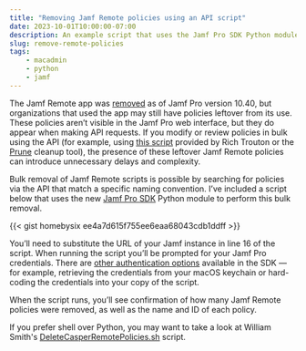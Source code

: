 ```yaml
---
title: "Removing Jamf Remote policies using an API script"
date: 2023-10-01T10:00:00-07:00
description: An example script that uses the Jamf Pro SDK Python module to remove policies left over from usage of the deprecated Jamf Pro app.
slug: remove-remote-policies
tags:
    - macadmin
    - python
    - jamf
---
```


The Jamf Remote app was [removed](https://learn.jamf.com/bundle/jamf-pro-release-notes-10.40.0/page/Deprecations_and_Removals.html) as of Jamf Pro version 10.40, but organizations that used the app may still have policies leftover from its use. These policies aren’t visible in the Jamf Pro web interface, but they do appear when making API requests. If you modify or review policies in bulk using the API (for example, using [this script](https://derflounder.wordpress.com/2022/10/14/using-the-jamf-pro-api-to-report-on-self-service-policies/) provided by Rich Trouton or the [Prune](https://github.com/BIG-RAT/Prune) cleanup tool), the presence of these leftover Jamf Remote policies can introduce unnecessary delays and complexity.

Bulk removal of Jamf Remote scripts is possible by searching for policies via the API that match a specific naming convention. I’ve included a script below that uses the new [Jamf Pro SDK](https://github.com/macadmins/jamf-pro-sdk-python) Python module to perform this bulk removal.

{{< gist homebysix ee4a7d615f755ee6eaa68043cdb1ddff >}}

You’ll need to substitute the URL of your Jamf instance in line 16 of the script. When running the script you’ll be prompted for your Jamf Pro credentials. There are [other authentication options](https://macadmins.github.io/jamf-pro-sdk-python/reference/credentials.html) available in the SDK — for example, retrieving the credentials from your macOS keychain or hard-coding the credentials into your copy of the script.

When the script runs, you’ll see confirmation of how many Jamf Remote policies were removed, as well as the name and ID of each policy.

If you prefer shell over Python, you may want to take a look at William Smith's [DeleteCasperRemotePolicies.sh](https://github.com/talkingmoose/Jamf-Scripts/blob/master/DeleteCasperRemotePolicies.sh) script.
